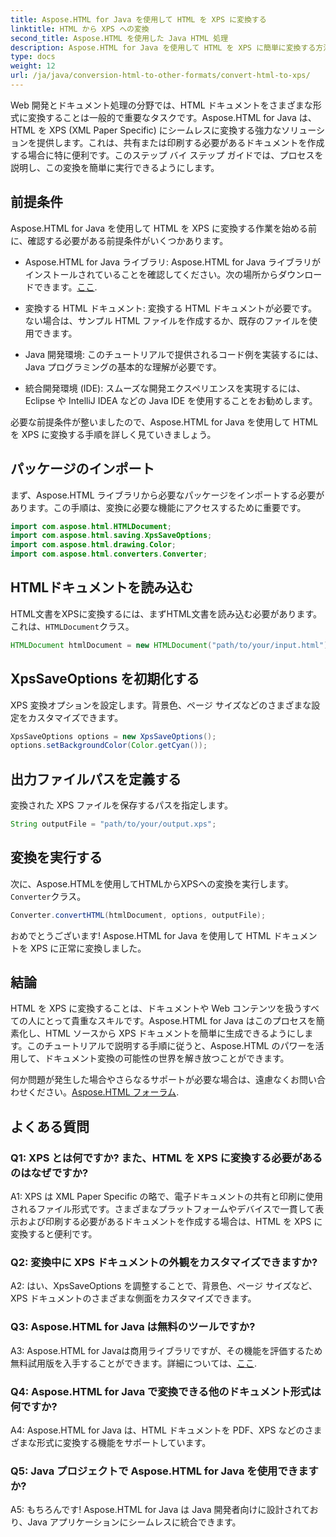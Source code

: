 ```yaml
---
title: Aspose.HTML for Java を使用して HTML を XPS に変換する
linktitle: HTML から XPS への変換
second_title: Aspose.HTML を使用した Java HTML 処理
description: Aspose.HTML for Java を使用して HTML を XPS に簡単に変換する方法を学びます。クロスプラットフォーム ドキュメントを簡単に作成します。
type: docs
weight: 12
url: /ja/java/conversion-html-to-other-formats/convert-html-to-xps/
---
```

Web 開発とドキュメント処理の分野では、HTML ドキュメントをさまざまな形式に変換することは一般的で重要なタスクです。Aspose.HTML for Java は、HTML を XPS (XML Paper Specific) にシームレスに変換する強力なソリューションを提供します。これは、共有または印刷する必要があるドキュメントを作成する場合に特に便利です。このステップ バイ ステップ ガイドでは、プロセスを説明し、この変換を簡単に実行できるようにします。

## 前提条件

Aspose.HTML for Java を使用して HTML を XPS に変換する作業を始める前に、確認する必要がある前提条件がいくつかあります。

-  Aspose.HTML for Java ライブラリ: Aspose.HTML for Java ライブラリがインストールされていることを確認してください。次の場所からダウンロードできます。[ここ](https://releases.aspose.com/html/java/).

- 変換する HTML ドキュメント: 変換する HTML ドキュメントが必要です。ない場合は、サンプル HTML ファイルを作成するか、既存のファイルを使用できます。

- Java 開発環境: このチュートリアルで提供されるコード例を実装するには、Java プログラミングの基本的な理解が必要です。

- 統合開発環境 (IDE): スムーズな開発エクスペリエンスを実現するには、Eclipse や IntelliJ IDEA などの Java IDE を使用することをお勧めします。

必要な前提条件が整いましたので、Aspose.HTML for Java を使用して HTML を XPS に変換する手順を詳しく見ていきましょう。

## パッケージのインポート

まず、Aspose.HTML ライブラリから必要なパッケージをインポートする必要があります。この手順は、変換に必要な機能にアクセスするために重要です。

```java
import com.aspose.html.HTMLDocument;
import com.aspose.html.saving.XpsSaveOptions;
import com.aspose.html.drawing.Color;
import com.aspose.html.converters.Converter;
```

## HTMLドキュメントを読み込む

HTML文書をXPSに変換するには、まずHTML文書を読み込む必要があります。これは、`HTMLDocument`クラス。

```java
HTMLDocument htmlDocument = new HTMLDocument("path/to/your/input.html");
```

## XpsSaveOptions を初期化する

XPS 変換オプションを設定します。背景色、ページ サイズなどのさまざまな設定をカスタマイズできます。

```java
XpsSaveOptions options = new XpsSaveOptions();
options.setBackgroundColor(Color.getCyan());
```

## 出力ファイルパスを定義する

変換された XPS ファイルを保存するパスを指定します。

```java
String outputFile = "path/to/your/output.xps";
```

## 変換を実行する

次に、Aspose.HTMLを使用してHTMLからXPSへの変換を実行します。`Converter`クラス。

```java
Converter.convertHTML(htmlDocument, options, outputFile);
```

おめでとうございます! Aspose.HTML for Java を使用して HTML ドキュメントを XPS に正常に変換しました。

## 結論

HTML を XPS に変換することは、ドキュメントや Web コンテンツを扱うすべての人にとって貴重なスキルです。Aspose.HTML for Java はこのプロセスを簡素化し、HTML ソースから XPS ドキュメントを簡単に生成できるようにします。このチュートリアルで説明する手順に従うと、Aspose.HTML のパワーを活用して、ドキュメント変換の可能性の世界を解き放つことができます。

何か問題が発生した場合やさらなるサポートが必要な場合は、遠慮なくお問い合わせください。[Aspose.HTML フォーラム](https://forum.aspose.com/).

## よくある質問

### Q1: XPS とは何ですか? また、HTML を XPS に変換する必要があるのはなぜですか?

A1: XPS は XML Paper Specific の略で、電子ドキュメントの共有と印刷に使用されるファイル形式です。さまざまなプラットフォームやデバイスで一貫して表示および印刷する必要があるドキュメントを作成する場合は、HTML を XPS に変換すると便利です。

### Q2: 変換中に XPS ドキュメントの外観をカスタマイズできますか?

A2: はい、XpsSaveOptions を調整することで、背景色、ページ サイズなど、XPS ドキュメントのさまざまな側面をカスタマイズできます。

### Q3: Aspose.HTML for Java は無料のツールですか?

 A3: Aspose.HTML for Javaは商用ライブラリですが、その機能を評価するため無料試用版を入手することができます。詳細については、[ここ](https://releases.aspose.com/html/java).

### Q4: Aspose.HTML for Java で変換できる他のドキュメント形式は何ですか?

A4: Aspose.HTML for Java は、HTML ドキュメントを PDF、XPS などのさまざまな形式に変換する機能をサポートしています。

### Q5: Java プロジェクトで Aspose.HTML for Java を使用できますか?

A5: もちろんです! Aspose.HTML for Java は Java 開発者向けに設計されており、Java アプリケーションにシームレスに統合できます。